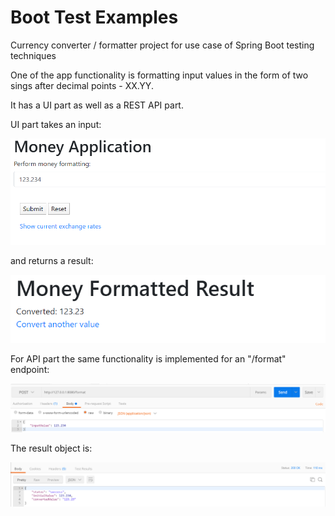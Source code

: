 # Boot Test Examples
Currency converter / formatter project for use case of Spring Boot testing techniques

One of the app functionality is formatting input values in the form of two sings after decimal points - XX.YY.

It has a UI part as well as a REST API part.

UI part takes an input:

![Format UI](./pictures/format-ui.png)

and returns a result:

![Format Result](./pictures/format-result-ui.png)

For API part the same functionality is implemented for an "/format" endpoint:

![Post Request](./pictures/post-request.png)

The result object is:

![Post Response](./pictures/post-response.png)
